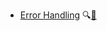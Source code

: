 * [Error Handling]({{baseUrl}}/errorHandling/)
  <trigger for="pop:errorHandling-preview">:mag:</trigger>[:scroll:](errorHandling/print.html)

<popover id="pop:errorHandling-preview" title="Error Handling :mag:" placement="right">
  <div slot="content">
    <include src="preview.md" />
  </div>
</popover>
